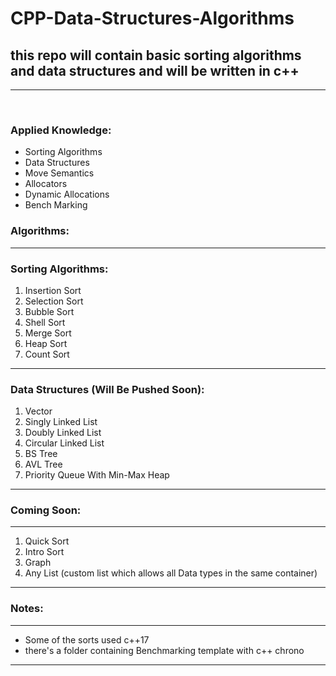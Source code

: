 # CPP-Data-Structures-Algorithms

<h2> this repo will contain basic sorting algorithms and data structures and will be written in c++</h2>
<hr>
<br>
<h3>Applied Knowledge:</h3>
<ul>
  <li>Sorting Algorithms</li>
  <li>Data Structures</li>
  <li>Move Semantics</li>
  <li>Allocators</li>
  <li>Dynamic Allocations</li>
  <li>Bench Marking</li>
</ul>
<h3>Algorithms:</h3>
<hr>
<h3>Sorting Algorithms:</h3>
<ol>
  <li>Insertion Sort</li>
  <li>Selection Sort</li>
  <li>Bubble Sort</li>
  <li>Shell Sort</li>
  <li>Merge Sort</li>
  <li>Heap Sort</li>
  <li>Count Sort</li>
</ol>
<hr>
<h3>Data Structures (Will Be Pushed Soon):</h3>
<ol>
  <li>Vector</li>
  <li>Singly Linked List</li>
  <li>Doubly Linked List</li>
  <li>Circular Linked List</li>
  <li>BS Tree</li>
  <li>AVL Tree</li>
  <li>Priority Queue With Min-Max Heap</li>
</ol>
<hr>
<h3>Coming Soon:</h3>
<hr>
<ol>
  <li>Quick Sort</li>
  <li>Intro Sort</li>
  <li>Graph</li>
  <li>Any List (custom list which allows all Data types in the same container)</li>
</ol>
<hr>
<h3>Notes:</h3>
<hr>
<ul>
  <li>Some of the sorts used c++17</li>
  <li>there's a folder containing Benchmarking template with c++ chrono</li>
</ul>
<hr>
